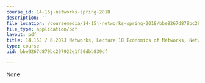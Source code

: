 ```yaml
---
course_id: 14-15j-networks-spring-2018
description: ''
file_location: /coursemedia/14-15j-networks-spring-2018/bbe9267d879bc297922e1f50dbb839df_MIT14_15JS18_lec18.pdf
file_type: application/pdf
layout: pdf
title: 14.15J / 6.207J Networks, Lecture 18 Economics of Networks, Networked Markets
type: course
uid: bbe9267d879bc297922e1f50dbb839df

---
```

None